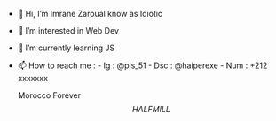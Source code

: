 - 👋 Hi, I’m Imrane Zaroual know as Idiotic
- 👀 I’m interested in Web Dev
- 🌱 I’m currently learning JS
- 📫 How to reach me :
       - Ig : @pls_51
       - Dsc : @haiperexe
       - Num : +212 xxxxxxx

    Morocco Forever
    $$ HALF MILL $$

  


